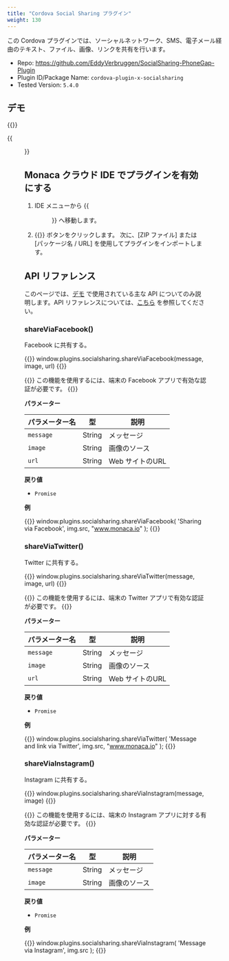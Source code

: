 ```yaml
---
title: "Cordova Social Sharing プラグイン"
weight: 130
---
```


この Cordova プラグインでは、ソーシャルネットワーク、SMS、電子メール経由のテキスト、ファイル、画像、リンクを共有を行います。

- Repo: https://github.com/EddyVerbruggen/SocialSharing-PhoneGap-Plugin
- Plugin ID/Package Name: `cordova-plugin-x-socialsharing`
- Tested Version: `5.4.0`

## デモ  

{{<import pid="5b29ede3e788853905dba6d9" title="Social Sharing Demo">}}

{{<figure src="/images/samples/social_sharing.png">}}

## Monaca クラウド IDE でプラグインを有効にする

1. IDE メニューから {{<menu menu1="設定" menu2="Cordova プラグインの管理">}} へ移動します。

2. {{<guilabel name="Cordova プラグインのインポート">}}  ボタンをクリックします。 次に、[ZIP ファイル] または [パッケージ名 / URL] を使用してプラグインをインポートします。

## API リファレンス

このページでは、[デモ](https://monaca.mobi/directimport?pid=5b29ede3e788853905dba6d9) で使用されている主な API についてのみ説明します。API リファレンスについては、[こちら](https://github.com/EddyVerbruggen/SocialSharing-PhoneGap-Plugin) を参照してください。

### shareViaFacebook()

Facebook に共有する。

{{<highlight javascript>}}
window.plugins.socialsharing.shareViaFacebook(message, image, url)
{{</highlight>}}

{{<note>}}
    この機能を使用するには、端末の Facebook アプリで有効な認証が必要です。
{{</note>}}

**パラメーター**

パラメーター名 | 型 | 説明
-----|------|-------------
`message` | String | メッセージ
`image` | String | 画像のソース
`url` | String | Web サイトのURL

**戻り値**

- `Promise`

**例**

{{<highlight javascript>}}
  window.plugins.socialsharing.shareViaFacebook(
    'Sharing via Facebook', 
    img.src, 
    "www.monaca.io"
  );
{{</highlight>}}

### shareViaTwitter()

Twitter に共有する。

{{<highlight javascript>}}
window.plugins.socialsharing.shareViaTwitter(message, image, url)
{{</highlight>}}

{{<note>}}
    この機能を使用するには、端末の Twitter アプリで有効な認証が必要です。
{{</note>}}

**パラメーター**

パラメーター名 | 型 | 説明
-----|------|-------------
`message` | String | メッセージ
`image` | String | 画像のソース
`url` | String | Web サイトのURL

**戻り値**

- `Promise`

**例**

{{<highlight javascript>}}
  window.plugins.socialsharing.shareViaTwitter(
    'Message and link via Twitter', 
    img.src, 
    "www.monaca.io" 
  );
{{</highlight>}}

### shareViaInstagram()

Instagram に共有する。

{{<highlight javascript>}}
window.plugins.socialsharing.shareViaInstagram(message, image)
{{</highlight>}}

{{<note>}}
    この機能を使用するには、端末の Instagram アプリに対する有効な認証が必要です。
{{</note>}}

**パラメーター**

パラメーター名 | 型 | 説明
-----|------|-------------
`message` | String | メッセージ
`image` | String | 画像のソース

**戻り値**

- `Promise`

**例**

{{<highlight javascript>}}
  window.plugins.socialsharing.shareViaInstagram(
    'Message via Instagram', 
    img.src
  );
{{</highlight>}}

